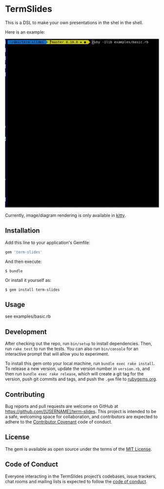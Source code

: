 # TermSlides

This is a DSL to make your own presentations in the shel in the shell.

Here is an example:

![Example](examples/basic_capture.gif)

Currently, image/diagram rendering is only available in [kitty](https://github.com/kovidgoyal/kitty).

## Installation

Add this line to your application's Gemfile:

```ruby
gem 'term-slides'
```

And then execute:

    $ bundle

Or install it yourself as:

    $ gem install term-slides

## Usage

see examples/basic.rb

## Development

After checking out the repo, run `bin/setup` to install dependencies. Then, run `rake test` to run the tests. You can also run `bin/console` for an interactive prompt that will allow you to experiment.

To install this gem onto your local machine, run `bundle exec rake install`. To release a new version, update the version number in `version.rb`, and then run `bundle exec rake release`, which will create a git tag for the version, push git commits and tags, and push the `.gem` file to [rubygems.org](https://rubygems.org).

## Contributing

Bug reports and pull requests are welcome on GitHub at https://github.com/[USERNAME]/term-slides. This project is intended to be a safe, welcoming space for collaboration, and contributors are expected to adhere to the [Contributor Covenant](http://contributor-covenant.org) code of conduct.

## License

The gem is available as open source under the terms of the [MIT License](https://opensource.org/licenses/MIT).

## Code of Conduct

Everyone interacting in the TermSlides project’s codebases, issue trackers, chat rooms and mailing lists is expected to follow the [code of conduct](https://github.com/[USERNAME]/term-slides/blob/master/CODE_OF_CONDUCT.md).
